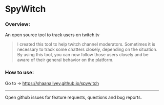 # SpyWitch
### Overview:

An open source tool to track users on twitch.tv

> I created this tool to help twitch channel moderators. Sometimes it is necessary to track some chatters closely, depending on the situation. By using this tool, you can now follow those users closely and be aware of their general behavior on the platform.

### How to use:

Go to -> https://shaanaliyev.github.io/spywitch

---
Open github issues for feature requests, questions and bug reports.
